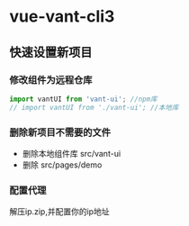 # vue-vant-cli3

## 快速设置新项目

### 修改组件为远程仓库
```js
import vantUI from 'vant-ui'; //npm库
// import vantUI from './vant-ui'; //本地库
```

### 删除新项目不需要的文件
- 删除本地组件库 src/vant-ui
- 删除 src/pages/demo

### 配置代理
解压ip.zip,并配置你的ip地址